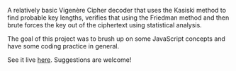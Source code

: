 A relatively basic Vigenère Cipher decoder that uses the Kasiski method to find probable key lengths,
verifies that using the Friedman method and then brute forces the key out of the ciphertext using statistical
 analysis.

 The goal of this project was to brush up on some JavaScript concepts and have some coding practice in general.

 See it live [here](http://files.litso.com/litso.com/files/vigenere/). Suggestions are welcome!